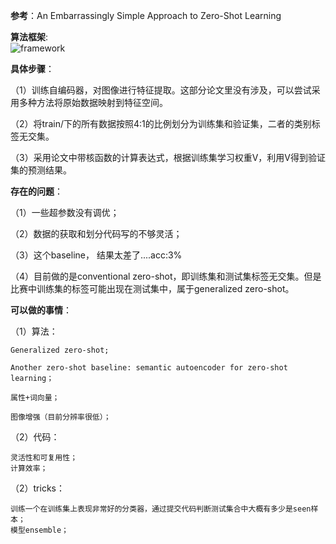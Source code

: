 **参考**：An Embarrassingly Simple Approach to Zero-Shot Learning

**算法框架**:  
![framework](https://github.com/mrzhang11/zsl_demo/blob/master/imgs/framework.png)

**具体步骤**：

（1）训练自编码器，对图像进行特征提取。这部分论文里没有涉及，可以尝试采用多种方法将原始数据映射到特征空间。

（2）将train/下的所有数据按照4:1的比例划分为训练集和验证集，二者的类别标签无交集。

（3）采用论文中带核函数的计算表达式，根据训练集学习权重V，利用V得到验证集的预测结果。

**存在的问题**：

（1）一些超参数没有调优；

（2）数据的获取和划分代码写的不够灵活；

（3）这个baseline， 结果太差了....acc:3%

（4）目前做的是conventional zero-shot，即训练集和测试集标签无交集。但是比赛中训练集的标签可能出现在测试集中，属于generalized zero-shot。

**可以做的事情**：

（1）算法：

	Generalized zero-shot;  
	    
	Another zero-shot baseline: semantic autoencoder for zero-shot learning；
	
	属性+词向量；
	
	图像增强（目前分辨率很低）；

（2）代码：

	灵活性和可复用性；
	计算效率；

（2）tricks：

	训练一个在训练集上表现非常好的分类器，通过提交代码判断测试集合中大概有多少是seen样本；
	模型ensemble；


